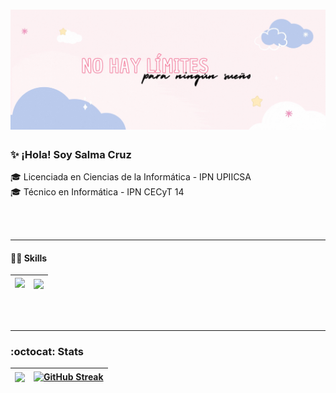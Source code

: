 <h1 align="center">
   <img src="https://github.com/SalmaCzSz/SalmaCzSz/blob/main/header.jpg" width="100%" height="15%">
</h1>

### :sparkles: ¡Hola! Soy Salma Cruz
🎓 Licenciada en Ciencias de la Informática - IPN UPIICSA  
🎓 Técnico en Informática - IPN CECyT 14  

<br><br>

___
#### 👩‍💻 Skills
|<a href="https://skillicons.dev"><img src="https://skillicons.dev/icons?i=bitbucket,bootstrap,c,cpp,css,eclipse,git,github,idea,html,java,maven,mysql,php,postman,spring,vscode,vue"/></a>|<a href="https://github.com/anuraghazra/github-readme-stats"><img align="center" src="https://github-readme-stats.vercel.app/api/top-langs/?username=salmaczsz&layout=compact&theme=buefy&hide_border=true" /></a>|
| ------------- | ------------- |

<br><br>
___
### :octocat: Stats
|<a href="https://github.com/anuraghazra/github-readme-stats"><img align="center" src="https://github-readme-stats.vercel.app/api?username=salmaczsz&show_icons=true&include_all_commits=true&theme=buefy&hide_border=true&rank_icon=github"/></a>|[![GitHub Streak](https://streak-stats.demolab.com?user=SalmaCzSz&theme=buefy&hide_border=true&locale=es)](https://git.io/streak-stats)|
| ------------- | ------------- |
